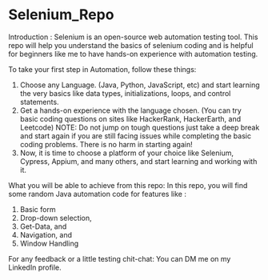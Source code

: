 # Selenium_Repo

Introduction : 
Selenium is an open-source web automation testing tool.
This repo will help you understand the basics of selenium coding and is helpful for beginners like me to have hands-on experience with automation testing.

To take your first step in Automation, follow these things:
1. Choose any Language. (Java, Python, JavaScript, etc) and start learning the very basics like data types, initializations, loops, and control statements.
2. Get a hands-on experience with the language chosen. (You can try basic  coding questions on sites like HackerRank, HackerEarth, and Leetcode)
NOTE: Do not jump on tough questions just take a deep break and start again if you are still facing issues while completing the basic coding problems.
There is no harm in starting again!
3. Now, it is time to choose a platform of your choice like Selenium, Cypress, Appium, and many others, and start learning and working with it.

What you will be able to achieve from this repo: 
In this repo, you will find some random Java automation code for features like : 
1. Basic form
2. Drop-down selection, 
3. Get-Data, and
4. Navigation, and
5. Window Handling

For any feedback or a little testing chit-chat:
You can DM me on my LinkedIn profile.
